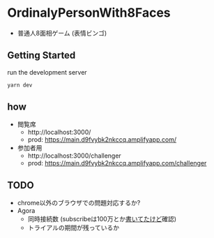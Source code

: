 # OrdinalyPersonWith8Faces

- 普通人8面相ゲーム (表情ビンゴ)

## Getting Started

run the development server

```bash
yarn dev
```

## how

- 閲覧席
  - http://localhost:3000/
  - prod: https://main.d9fvybk2nkccq.amplifyapp.com/
- 参加者用
  - http://localhost:3000/challenger
  - prod: https://main.d9fvybk2nkccq.amplifyapp.com/challenger

## TODO

- chrome以外のブラウザでの問題対応するか?
- Agora
  - 同時接続数 (subscribeは100万とか[書いてたけど](https://docs.agora.io/en/Video/faq/capacity)確認)
  - トライアルの期間が残っているか
